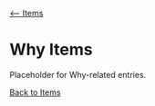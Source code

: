 [⟵ Items](../README.md)

# Why Items

Placeholder for Why-related entries.

[Back to Items](../README.md)
